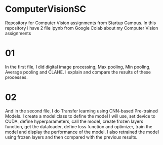 # ComputerVisionSC
Repository for Computer Vision assignments from Startup Campus. In this repository i have 2 file ipynb from Google Colab about my Computer Vision assignments

# 01
In the first file, I did digital image processing, Max pooling, Min pooling, Average pooling and CLAHE. I explain and compare the results of these processes.

# 02
And in the second file, I do Transfer learning using CNN-based Pre-trained Models. I create a model class to define the model I will use, set device to CUDA, define hyperparameters, call the model, create frozen layers function, get the dataloader, define loss function and optimizer, train the model and display the performance of the model. I also retrained the model using frozen layers and then compared with the previous results.
